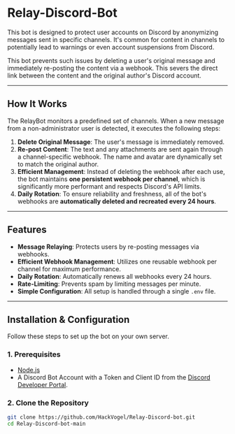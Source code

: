 # Relay-Discord-Bot

This bot is designed to protect user accounts on Discord by anonymizing messages sent in specific channels. It's common for content in channels to potentially lead to warnings or even account suspensions from Discord.

This bot prevents such issues by deleting a user's original message and immediately re-posting the content via a webhook. This severs the direct link between the content and the original author's Discord account.

---

## How It Works

The RelayBot monitors a predefined set of channels. When a new message from a non-administrator user is detected, it executes the following steps:

1.  **Delete Original Message**: The user's message is immediately removed.
2.  **Re-post Content**: The text and any attachments are sent again through a channel-specific webhook. The name and avatar are dynamically set to match the original author.
3.  **Efficient Management**: Instead of deleting the webhook after each use, the bot maintains **one persistent webhook per channel**, which is significantly more performant and respects Discord's API limits.
4.  **Daily Rotation**: To ensure reliability and freshness, all of the bot's webhooks are **automatically deleted and recreated every 24 hours**.

---

## Features

-   **Message Relaying**: Protects users by re-posting messages via webhooks.
-   **Efficient Webhook Management**: Utilizes one reusable webhook per channel for maximum performance.
-   **Daily Rotation**: Automatically renews all webhooks every 24 hours.
-   **Rate-Limiting**: Prevents spam by limiting messages per minute.
-   **Simple Configuration**: All setup is handled through a single `.env` file.

---

## Installation & Configuration

Follow these steps to set up the bot on your own server.

### 1. Prerequisites
-   [Node.js](https://nodejs.org/)
-   A Discord Bot Account with a Token and Client ID from the [Discord Developer Portal](https://discord.com/developers/applications).

### 2. Clone the Repository
```bash
git clone https://github.com/HackVogel/Relay-Discord-bot.git
cd Relay-Discord-bot-main
